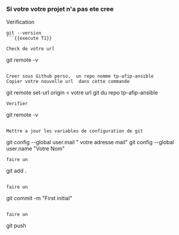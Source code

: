 
###  Si votre votre projet n'a pas ete cree

Verification 
```
git --version
```{{execute T1}}

Check de votre url 
```
git remote -v
```{{execute T1}}

Creer sous Github perso,  un repo nomme tp-afip-ansible
Copier votre nouvelle url  dans cette commande 
```
git remote set-url origin < votre url git du repo tp-afip-ansible
```
Verifier 
```
git remote -v
```{{execute T1}}

Mettre a jour les variables de configuration de git  
```
git config --global user.mail " votre adresse mail"
git config --global user.name "Votre Nom"
```
faire un 
```
git add . 
```{{execute T1}}

faire un 
```
git commit -m "First initial"
```{{execute T1}}

faire un 
```
git push
```{{execute T1}}









